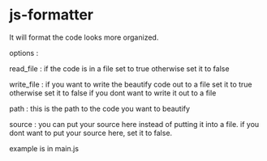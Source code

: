 # js-formatter

It will format the code looks more organized.

options : 

  read_file : if the code is in a file set to true otherwise set it to false
  
  write_file : if you want to write the beautify code out to a file set it to true otherwise set it to false if you dont want to write it out to a file
  
  path : this is the path to the code you want to beautify
  
  source : you can put your source here instead of putting it into a file. if you dont want to put your source here, set it to false.
  
example is in main.js

